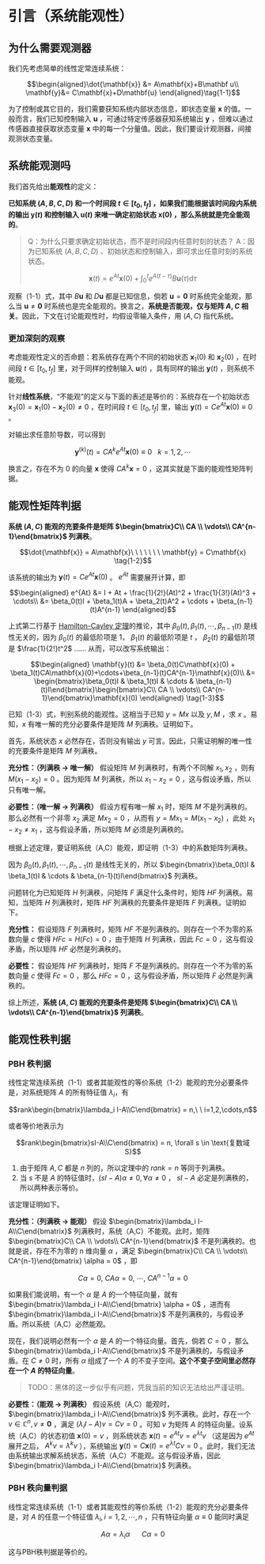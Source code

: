 # 引言（系统能观性）

## 为什么需要观测器

我们先考虑简单的线性定常连续系统：

$$\begin{aligned}\dot{\mathbf{x}} &= A\mathbf{x}+B\mathbf u\\
\mathbf{y}&= C\mathbf{x}+D\mathbf{u} \end{aligned}\tag{1-1}$$

为了控制或其它目的，我们需要获知系统内部状态信息，即状态变量 $\mathbf{x}$ 的值。一般而言，我们已知控制输入 $\mathbf{u}$ ，可通过特定传感器获知系统输出 $\mathbf{y}$ ，但难以通过传感器直接获取状态变量 $\mathbf{x}$ 中的每一个分量值。因此，我们要设计观测器，间接观测状态变量。

## 系统能观测吗

我们首先给出**能观性**的定义：

**已知系统 $(A,B,C,D)$ 和一个时间段 $t\in[t_0, t_f]$ ，如果我们能根据该时间段内系统的输出 $\mathbf{y}(t)$ 和控制输入 $\mathbf{u}(t)$ 来唯一确定初始状态 $\mathbf{x}(0)$ ，那么系统就是完全能观的**。

> Q：为什么只要求确定初始状态，而不是时间段内任意时刻的状态？
> A：因为已知系统 $(A,B,C,D)$ 、初始状态和控制输入，即可求出任意时刻的系统状态。
>
> $$\mathbf{x}(t) = e^{At}\mathbf{x}(0)+\int_{0}^te^{A(t-\tau)}B\mathbf{u}(\tau)\mathrm{d}\tau$$

观察（1-1）式，其中 $B\mathbf{u}$ 和 $D\mathbf{u}$ 都是已知信息，倘若 $\mathbf{u} = \mathbf{0}$ 时系统完全能观，那么当 $\mathbf{u} \neq \mathbf{0}$ 时系统也是完全能观的。换言之，**系统是否能观，仅与矩阵 $A,C$ 相关**。因此，下文在讨论能观性时，均假设零输入条件，用 $(A,C)$ 指代系统。

### 更加深刻的观察

考虑能观性定义的否命题：若系统存在两个不同的初始状态 $\mathbf{x}_1(0)$ 和 $\mathbf{x}_2(0)$ ，在时间段 $t\in[t_0, t_f]$ 里，对于同样的控制输入 $\mathbf{u}(t)$ ，具有同样的输出 $\mathbf{y}(t)$ ，则系统不能观。

针对**线性系统**，“不能观”的定义与下面的表述是等价的：系统存在一个初始状态 $\mathbf{x}_3(0) = \mathbf{x}_1(0)-\mathbf{x}_2(0) \neq 0$ ，在时间段 $t\in[t_0, t_f]$ 里，输出 $\mathbf{y}(t) = Ce^{At}\mathbf{x}(0) \equiv 0$ 。

对输出求任意阶导数，可以得到

$$\mathbf{y}^{(k)}(t) = CA^{k}e^{At}\mathbf{x}(0) \equiv 0 \ \ \ k = 1,2,\cdots$$

换言之，存在不为 0 的向量 $\mathbf{x}$ 使得 $CA^k\mathbf{x} = 0$ ，这其实就是下面的能观性矩阵判据。

## 能观性矩阵判据

**系统 $(A,C)$ 能观的充要条件是矩阵 $\begin{bmatrix}C\\ CA \\ \vdots\\ CA^{n-1}\end{bmatrix}$  列满秩**。

$$\dot{\mathbf{x}} = A\mathbf{x}\ \ \ \ \ \ \ \mathbf{y} = C\mathbf{x} \tag{1-2}$$

该系统的输出为 $\mathbf{y}(t) = Ce^{At}\mathbf{x}(0)$ 。 $e^{At}$ 需要展开计算，即

$$\begin{aligned}
e^{At} &= I + At + \frac{1}{2!}(At)^2 + \frac{1}{3!}(At)^3 + \cdots\\
&= \beta_0(t)I + \beta_1(t)A + \beta_2(t)A^2 + \cdots + \beta_{n-1}(t)A^{n-1}
\end{aligned}$$

上式第二行基于 [Hamilton-Cayley 定理](../../数学/高等代数/Hamilton-Cayley%20定理.md)的推论，其中 $\beta_0(t), \beta_1(t), \cdots, \beta_{n-1}(t)$ 是线性无关的，因为 $\beta_0(t)$ 的最低阶项是 1， $\beta_1(t)$ 的最低阶项是 $t$ ， $\beta_2(t)$ 的最低阶项是 $\frac{1}{2!}t^2$ …… 从而，可以改写系统输出：

$$\begin{aligned}
\mathbf{y}(t) &= \beta_0(t)C\mathbf{x}(0) + \beta_1(t)CA\mathbf{x}(0)+\cdots+\beta_{n-1}(t)CA^{n-1}\mathbf{x}(0)\\
&= \begin{bmatrix}\beta_0(t)I & \beta_1(t)I & \cdots & \beta_{n-1}(t)I\end{bmatrix}\begin{bmatrix}C\\ CA \\ \vdots\\ CA^{n-1}\end{bmatrix}\mathbf{x}(0)
\end{aligned} \tag{1-3}$$

已知（1-3）式，判别系统的能观性。这相当于已知 $y = Mx$ 以及 $y, M$ ，求 $x$ 。易知，$x$ 有唯一解的充分必要条件是矩阵 $M$ 列满秩。证明如下。

首先，系统状态 $x$ 必然存在，否则没有输出 $y$ 可言。因此，只需证明解的唯一性的充要条件是矩阵 $M$ 列满秩。

**充分性：（列满秩 -> 唯一解）** 假设矩阵 $M$ 列满秩时，有两个不同解 $x_1, x_2$ ，则有 $M(x_1-x_2) = 0$ 。因为矩阵 $M$ 列满秩，所以 $x_1-x_2 = 0$ ，这与假设矛盾，所以只有唯一解。

**必要性：（唯一解 -> 列满秩）** 假设方程有唯一解 $x_1$ 时，矩阵 $M$ 不是列满秩的。那么必然有一个非零 $x_2$ 满足 $Mx_2 = 0$ ，从而有 $y = Mx_1 = M(x_1-x_2)$ ，此处 $x_1-x_2 \neq x_1$ ，这与假设矛盾，所以矩阵 $M$ 必须是列满秩的。

根据上述定理，要证明系统（A,C）能观，即证明（1-3）中的系数矩阵列满秩。

因为 $\beta_0(t), \beta_1(t), \cdots, \beta_{n-1}(t)$ 是线性无关的，所以 $\begin{bmatrix}\beta_0(t)I & \beta_1(t)I & \cdots & \beta_{n-1}(t)I\end{bmatrix}$ 列满秩。

问题转化为已知矩阵 $H$ 列满秩，问矩阵 $F$ 满足什么条件时，矩阵 $HF$ 列满秩。易知，当矩阵 $H$ 列满秩时，矩阵 $HF$ 列满秩的充要条件是矩阵 $F$ 列满秩。证明如下。

**充分性：** 假设矩阵 $F$ 列满秩时，矩阵 $HF$ 不是列满秩的。则存在一个不为零的系数向量 $c$ 使得 $HFc = H(Fc) = 0$ ，由于矩阵 $H$ 列满秩，因此 $Fc = 0$ ，这与假设矛盾，所以矩阵 $HF$ 必然是列满秩的。

**必要性：** 假设矩阵 $HF$ 列满秩时，矩阵 $F$ 不是列满秩的。则存在一个不为零的系数向量 $c$ 使得 $Fc = 0$ ，那么 $HFc = 0$ ，这与假设矛盾，所以矩阵 $F$ 必然是列满秩的。

综上所述，**系统 $(A,C)$ 能观的充要条件是矩阵 $\begin{bmatrix}C\\ CA \\ \vdots\\ CA^{n-1}\end{bmatrix}$  列满秩**。

## 能观性秩判据

### PBH 秩判据

线性定常连续系统（1-1）或者其能观性的等价系统（1-2）能观的充分必要条件是，对系统矩阵 $A$ 的所有特征值 $\lambda_i$，有

$$rank\begin{bmatrix}\lambda_i I-A\\C\end{bmatrix} = n,\ \ i=1,2,\cdots,n$$

或者等价地表示为

$$rank\begin{bmatrix}sI-A\\C\end{bmatrix} = n, \forall s \in \text{复数域 S}$$

1. 由于矩阵 $A,C$ 都是 $n$ 列的，所以定理中的 $rank = n$ 等同于列满秩。
2. 当 $s$ 不是 $A$ 的特征值时，$(sI-A)\alpha \neq 0, \forall \alpha \neq 0$ ， $sI-A$ 必定是列满秩的，所以两种表示等价。

该定理证明如下。

**充分性：（列满秩 -> 能观）** 假设 $\begin{bmatrix}\lambda_i I-A\\C\end{bmatrix}$ 列满秩时，系统（A,C）不能观。此时，矩阵 $\begin{bmatrix}C\\ CA \\ \vdots\\ CA^{n-1}\end{bmatrix}$  不是列满秩的。也就是说，存在不为零的 n 维向量 $\alpha$ ，满足 $\begin{bmatrix}C\\ CA \\ \vdots\\ CA^{n-1}\end{bmatrix} \alpha = 0$ ，即

$$C\alpha = 0, \ CA\alpha = 0, \ \cdots ,\ CA^{n-1}\alpha = 0$$

如果我们能说明，有一个 $\alpha$ 是 $A$ 的一个特征向量，就有 $\begin{bmatrix}\lambda_i I-A\\C\end{bmatrix} \alpha = 0$ ，进而有 $\begin{bmatrix}\lambda_i I-A\\C\end{bmatrix}$ 不是列满秩的，与假设矛盾。所以系统（A,C）必然能观。

现在，我们说明必然有一个 $\alpha$ 是 $A$ 的一个特征向量。首先，倘若 $C = 0$ ，那么 $\begin{bmatrix}\lambda_i I-A\\C\end{bmatrix}$ 不是列满秩的，与假设矛盾。在 $C \neq 0$ 时，所有 $\alpha$ 组成了一个 $A$ 的不变子空间。**这个不变子空间里必然存在一个 $A$ 的特征向量**。

> TODO：黑体的这一步似乎有问题，凭我当前的知识无法给出严谨证明。

**必要性：（能观 -> 列满秩）** 假设系统（A,C）能观时， $\begin{bmatrix}\lambda_i I-A\\C\end{bmatrix}$ 列不满秩。此时，存在一个 $v \in \mathbb{C}^n, v\neq \mathbf{0}$ ，满足 $(\lambda_iI-A)v = Cv = 0$ 。可知 $v$ 为矩阵 $A$ 的特征向量。设系统（A,C）的状态初值 $\mathbf{x}(0) = v$ ，则系统状态 $\mathbf{x}(t) = e^{At}v = e^{\lambda t}v$ （这是因为 $e^{At}$ 展开之后， $A^kv = \lambda^kv$ ），系统输出 $\mathbf{y}(t) = C\mathbf{x}(t) = e^{\lambda t}Cv = 0$ 。此时，我们无法由系统输出求解系统状态，系统（A,C）不能观。这与假设矛盾，因此 $\begin{bmatrix}\lambda_i I-A\\C\end{bmatrix}$ 列满秩。

### PBH 秩向量判据

线性定常连续系统（1-1）或者其能观性的等价系统（1-2）能观的充分必要条件是，对 $A$ 的任意一个特征值 $\lambda_i, i=1,2,\cdots,n$ ，只有特征向量 $\alpha \equiv 0$ 能同时满足

$$A\alpha = \lambda_i\alpha \ \ \ \ \ \ C\alpha = 0$$

这与PBH秩判据是等价的。
